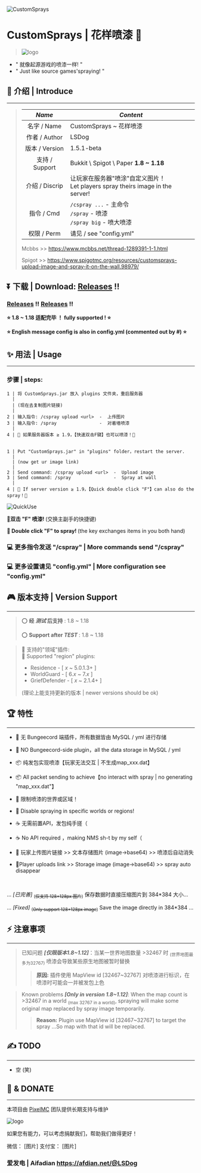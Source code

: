 ![CustomSprays](banner.png)

# <b>CustomSprays</b> | 花样喷漆 🎉

>![logo](logo64.png)

- " 就像起源游戏的喷漆一样! "
- " Just like source games'spraying! "

## 📢 介绍 | Introduce
___
>
> |*Name*|*Content*|
> |:---:|---|
> |名字 / Name    |CustomSprays ~ 花样喷漆|
> |作者 / Author  |LSDog|
> |版本 / Version |1.5.1-beta|
> |支持 / Support | Bukkit \ Spigot \ Paper <b>1.8 ~ 1.18</b> |
> |介绍 / Discrip |让玩家在服务器"喷涂"自定义图片！<br>Let players spray theirs image in the server!|
> |指令 / Cmd     |`/cspray ...` - 主命令 <br>`/spray` - 喷漆<br>`/spray big` - 喷大喷漆|
> |权限 / Perm    |请见 / see "config.yml"|
> 
> Mcbbs >> https://www.mcbbs.net/thread-1289391-1-1.html
>
> Spigot >> https://www.spigotmc.org/resources/customsprays-upload-image-and-spray-it-on-the-wall.98979/

## ⏬ <b>下载 | Download</b>: [Releases](https://gitee.com/pixelmc/CustomSprays/releases) !!
### [Releases](https://gitee.com/pixelmc/CustomSprays/releases) !! [Releases](https://gitee.com/pixelmc/CustomSprays/releases) !!

<b>⭐ 1.8 ~ 1.18 适配完毕 ！ fully supported ! ⭐</b>

<b>⭐ English message config is also in config.yml (commented out by #) ⭐</b>



## ✨ 用法 | Usage
___
### 步骤 | steps:

    1 | 将 CustomSprays.jar 放入 plugins 文件夹，重启服务器
      |
      | (现在去复制图片链接)
      |
    2 | 输入指令: /cspray upload <url>  -  上传图片
    3 | 输入指令: /spray                -  对着墙喷漆
      |
    4 | 🎇 如果服务器版本 ≥ 1.9，【快速双击F键】也可以喷漆！🎇


    1 | Put "CustomSprays.jar" in "plugins" folder，restart the server.
      |
      | (now get ur image link)
      |
    2 | Send command: /cspray upload <url>  -  Upload image
    3 | Send command: /spray                -  Spray at wall
      |
    4 | 🎇 If server version ≥ 1.9，【Quick double click "F"】can also do the spray！🎇

![QuickUse](QuickUse.gif "糊到爆炸的示意图")

<b>📡双击 "F" 喷漆! </b>(交换主副手的快捷键)

<b>📡 Double click "F" to spray! </b>(the key exchanges items in you both hand)


### 💻 更多指令发送 "/cspray" |  More commands send "/cspray"
### 💻 更多设置请见 "config.yml" | More configuration see "config.yml"

## 🎮 版本支持 | Version Support
___
> ⭕ <b>经 *测试* 后支持</b> : 1.8 ~ 1.18
> 
> ⭕ <b>Support after *TEST* </b> : 1.8 ~ 1.18

> 📏 支持的"领域"插件: <br>
> 📏 Supported "region" plugins:
>    * Residence - [ *x* ~ 5.0.1.3+ ]
>    * WorldGuard - [ 6.*x* ~ 7.*x* ]
>    * GriefDefender - [ *x* ~ 2.1.4+ ]
> 
> (理论上能支持更新的版本 | newer versions should be ok)

## 🏆 特性
___

- 🙅‍ 无 Bungeecord 端插件，所有数据皆由 MySQL / yml 进行存储
- 🙅‍ NO Bungeecord-side plugin，all the data storage in MySQL / yml


- 📦 纯发包实现喷漆【玩家无法交互 | 不生成map_xxx.dat】
- 📦 All packet sending to achieve【no interact with spray | no generating "map_xxx.dat"】


- 📐 限制喷漆的世界或区域！
- 📐 Disable spraying in specific worlds or regions!


- ☕ 无需前置API，发包纯手搓（
- ☕ No API required ，making NMS sh-t by my self（


- 🔗 玩家上传图片链接 >> 文本存储图片 (image->base64) >> 喷漆后自动消失
- 🔗Player uploads link >> Storage image (image->base64) >> spray auto disappear

<br>

... *[已完善]* <sub>(~~仅支持 128\*128px 图片~~)</sub> 保存数据时直接压缩图片到 384*384 大小...

... *[Fixed]* <sub>(~~Only support 128\*128px image~~)</sub> Save the image directly in 384*384 ...



## ⚡ 注意事项
___

> 已知问题 <b>*[仅限版本1.8~1.12]*</b>：当某一世界地图数量 >32467 时 <sub>(世界地图最多为32767)</sub> 喷漆会导致某些原生地图被暂时替换
>
>> <b>原因:</b> 插件使用 MapView id [32467~32767] 对喷漆进行标识，在喷漆时可能会一并被发包上色


> Known problems <b>*[Only in version 1.8~1.12]*</b>: When the map count is >32467 in a world <sub>(max 32767 in a world)</sub>, spraying will make some original map replaced by spray image temporarily.
>
>> <b>Reason:</b> Plugin use MapView id [32467~32767] to target the spray ...So map with that id will be replaced.



## ✍ TODO
___
- 空 (笑)



## 💖 & DONATE
___
本项目由 [PixelMC](http://pixelmc.cn/) 团队提供长期支持与维护

![logo](banner_logo.png)

如果您有能力，可以考虑捐献我们，帮助我们做得更好！

微信：
[图片]
支付宝：
[图片]

### 爱发电 | Aifadian  https://afdian.net/@LSDog